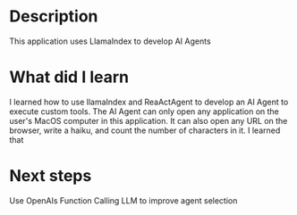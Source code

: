 # Description 
This application uses LlamaIndex to develop AI Agents 

# What did I learn 
I learned how to use llamaIndex and ReaActAgent to develop an AI Agent to execute custom tools. The AI Agent can only open any application on the user's MacOS computer in this application. It can also open any URL on the browser, write a haiku, and count the number of characters in it. I learned that 


# Next steps 
Use OpenAIs Function Calling LLM to improve agent selection
